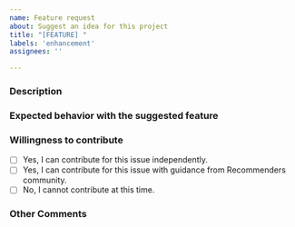 ```yaml
---
name: Feature request
about: Suggest an idea for this project
title: "[FEATURE] "
labels: 'enhancement'
assignees: ''

---
```


### Description
<!--- Describe your expected feature in detail -->

### Expected behavior with the suggested feature
<!--- For example:  -->
<!--- *Adding algorithm xxx will help people understand more about xxx use case scenarios. -->

### Willingness to contribute
<!--- Go over all the following points, and put an `x` in the box that apply. -->
- [ ] Yes, I can contribute for this issue independently.
- [ ] Yes, I can contribute for this issue with guidance from Recommenders community.
- [ ] No, I cannot contribute at this time.

### Other Comments
